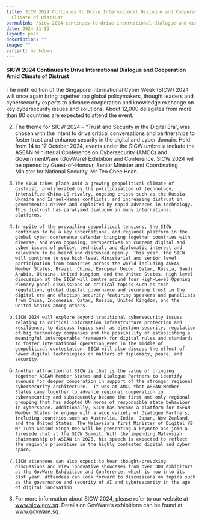 ```yaml
---
title: SICW 2024 Continues to Drive International Dialogue and Cooperation Amid
  Climate of Distrust
permalink: /sicw-2024-continues-to-drive-international-dialogue-and-cooperation-amid-climate-of-distrust/
date: 2024-11-13
layout: post
description: ""
image: ""
variant: markdown
---
```

#### **SICW 2024 Continues to Drive International Dialogue and Cooperation Amid Climate of Distrust**

The ninth edition of the Singapore International Cyber Week (SICW) 2024 will once again bring together top global policymakers, thought leaders and cybersecurity experts to advance cooperation and knowledge exchange on key cybersecurity issues and solutions. About 12,000 delegates from more than 80 countries are expected to attend the event. 

2. The theme for SICW 2024 – “Trust and Security in the Digital Era”, was chosen with the intent to drive critical conversations and partnerships to foster trust and enhance security in the digital and cyber domain. Held from 14 to 17 October 2024, events under the SICW umbrella include the ASEAN Ministerial Conference on Cybersecurity (AMCC) and GovernmentWare (GovWare) Exhibition and Conference. SICW 2024 will be opened by Guest-of-Honour, Senior Minister and Coordinating Minister for National Security, Mr Teo Chee Hean. 

3.     The SICW takes place amid a growing geopolitical climate of distrust, proliferated by the politicisation of technology, intensified China-US rivalry, ongoing crises such as the Russia-Ukraine and Israel-Hamas conflicts, and increasing distrust in governments1 driven and exploited by rapid advances in technology. This distrust has paralysed dialogue in many international platforms.

4.     In spite of the prevailing geopolitical tensions, the SICW continues to be a key international and regional platform in the global cyber conference calendar bringing together countries with diverse, and even opposing, perspectives on current digital and cyber issues of policy, technical, and diplomatic interest and relevance to be heard and discussed openly. This year, the SICW will continue to see high-level Ministerial and senior level participation from countries across the world including ASEAN Member States, Brazil, China, European Union, Qatar, Russia, Saudi Arabia, Ukraine, United Kingdom, and the United States. High level discussion at the SICW will centre around four High-Level Opening Plenary panel discussions on critical topics such as tech regulation, global digital governance and securing trust in the digital era and election security featuring speakers and panellists from China, Indonesia, Qatar, Russia, United Kingdom, and the United States among others. 

5.     SICW 2024 will explore beyond traditional cybersecurity issues relating to critical information infrastructure protection and resilience, to discuss topics such as election security, regulation of big technology companies and the possibility of establishing a meaningful interoperable framework for digital rules and standards to foster international operation even in the middle of geopolitical contestation. SICW will also discuss the effect of newer digital technologies on matters of diplomacy, peace, and security.  

6.     Another attraction of SICW is that is the value of bringing together ASEAN Member States and Dialogue Partners to identify avenues for deeper cooperation in support of the stronger regional cybersecurity architecture.  It was at AMCC that ASEAN Member States came together to advance regional cooperation in cybersecurity and subsequently became the first and only regional grouping that has adopted UN norms of responsible state behaviour in cyberspace. Additionally, SICW has become a platform for ASEAN Member States to engage with a wide variety of Dialogue Partners, including countries such as Australia, India, Japan, New Zealand, and the United States. The Malaysia’s first Minister of Digital YB Mr Tuan Gobind Singh Deo will be presenting a keynote and join a fireside chat at the SICW Summit. With the impending Malaysian chairmanship of ASEAN in 2025, his speech is expected to reflect the region’s priorities in the highly contested digital and cyber space.

7.     SICW attendees can also expect to hear thought-provoking discussions and view innovative showcases from over 300 exhibitors at the GovWare Exhibition and Conference, which is now into its 31st year. Attendees can look forward to discussions on topics such as the governance and security of AI and cybersecurity in the age of digital innovation. 
8.    For more information about SICW 2024, please refer to our website at <a href="www.sicw.gov.sg" target="blank">www.sicw.gov.sg</a>. Details on GovWare’s exhibitions can be found at <a href="www.govware.sg" target="blank">www.govware.sg</a>.